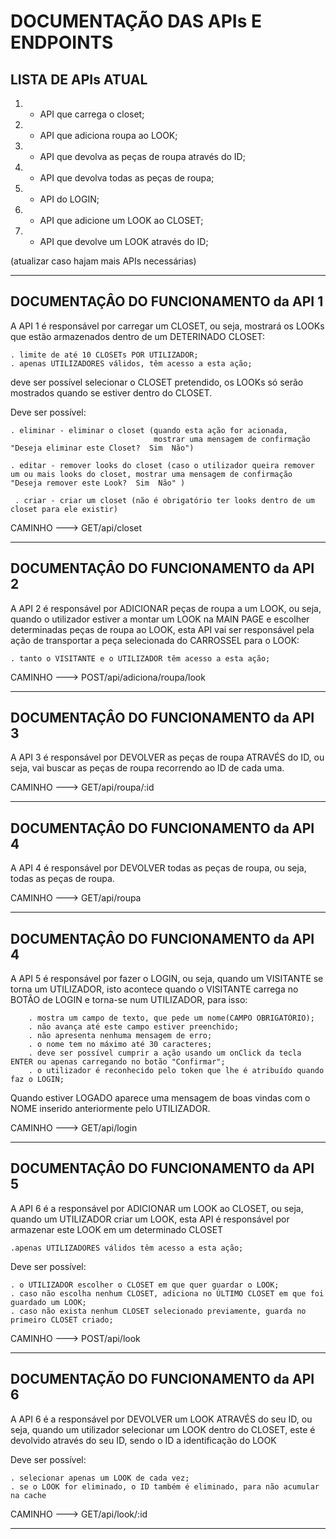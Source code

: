 

# DOCUMENTAÇÃO DAS APIs E ENDPOINTS

## LISTA DE APIs ATUAL

1. - API que carrega o closet;
2. - API que adiciona roupa ao LOOK;
3. - API que devolva as peças de roupa através do ID;
4. - API que devolva todas as peças de roupa;
5. - API do LOGIN;
6. - API que adicione um LOOK ao CLOSET;
7. - API que devolve um LOOK através do ID;

(atualizar caso hajam mais APIs necessárias)

---

## DOCUMENTAÇÂO DO FUNCIONAMENTO da API 1

A API 1 é responsável por carregar um CLOSET, ou seja, mostrará os LOOKs que estão armazenados dentro de um DETERINADO CLOSET:

    . limite de até 10 CLOSETs POR UTILIZADOR;
    . apenas UTILIZADORES válidos, têm acesso a esta ação;

deve ser possível selecionar o CLOSET pretendido, os LOOKs só serão mostrados quando se estiver dentro do CLOSET.

Deve ser possível:

    . eliminar - eliminar o closet (quando esta ação for acionada, 
                                    mostrar uma mensagem de confirmação "Deseja eliminar este Closet?  Sim  Não")

    . editar - remover looks do closet (caso o utilizador queira remover um ou mais looks do closet, mostrar uma mensagem de confirmação "Deseja remover este Look?  Sim  Não" )

     . criar - criar um closet (não é obrigatório ter looks dentro de um closet para ele existir)

CAMINHO ---> GET/api/closet
 
 ---


## DOCUMENTAÇÂO DO FUNCIONAMENTO da API 2

A API 2 é responsável por ADICIONAR peças de roupa a um LOOK, ou seja, quando o utilizador estiver a montar um LOOK na MAIN PAGE
e escolher determinadas peças de roupa ao LOOK, esta API vai ser responsável pela ação de transportar a peça selecionada do CARROSSEL para o LOOK:

    . tanto o VISITANTE e o UTILIZADOR têm acesso a esta ação;  

CAMINHO ---> POST/api/adiciona/roupa/look

---

## DOCUMENTAÇÂO DO FUNCIONAMENTO da API 3

A API 3 é responsável por DEVOLVER as peças de roupa ATRAVÉS do ID, ou seja, vai buscar as peças de roupa recorrendo ao ID de cada uma.

CAMINHO ---> GET/api/roupa/:id

---

## DOCUMENTAÇÂO DO FUNCIONAMENTO da API 4

A API 4 é responsável por DEVOLVER todas as peças de roupa, ou seja, todas as peças de roupa.

CAMINHO ---> GET/api/roupa

---

## DOCUMENTAÇÂO DO FUNCIONAMENTO da API 4

A API 5 é responsável por fazer o LOGIN, ou seja, quando um VISITANTE se torna um UTILIZADOR, isto acontece quando o VISITANTE carrega no BOTÃO de LOGIN
e torna-se num UTILIZADOR, para isso:

        . mostra um campo de texto, que pede um nome(CAMPO OBRIGATÓRIO);
        . não avança até este campo estiver preenchido;
        . não apresenta nenhuma mensagem de erro;
        . o nome tem no máximo até 30 caracteres;
        . deve ser possível cumprir a ação usando um onClick da tecla ENTER ou apenas carregando no botão "Confirmar";
        . o utilizador é reconhecido pelo token que lhe é atribuído quando faz o LOGIN;

Quando estiver LOGADO aparece uma mensagem de boas vindas com o NOME inserido anteriormente pelo UTILIZADOR.

CAMINHO ---> GET/api/login

---

## DOCUMENTAÇÂO DO FUNCIONAMENTO da API 5

A API 6 é a responsável por ADICIONAR um LOOK ao CLOSET, ou seja, quando um UTILIZADOR criar um LOOK, esta API é responsável por armazenar este LOOK 
em um determinado CLOSET

    .apenas UTILIZADORES válidos têm acesso a esta ação;

Deve ser possível:

    . o UTILIZADOR escolher o CLOSET em que quer guardar o LOOK;
    . caso não escolha nenhum CLOSET, adiciona no ÚLTIMO CLOSET em que foi guardado um LOOK;
    . caso não exista nenhum CLOSET selecionado previamente, guarda no primeiro CLOSET criado;

CAMINHO ---> POST/api/look

---

## DOCUMENTAÇÃO DO FUNCIONAMENTO da API 6

A API 6 é a responsável por DEVOLVER um LOOK ATRAVÉS do seu ID, ou seja, quando um utilizador selecionar um LOOK dentro do CLOSET,
este é devolvido através do seu ID, sendo o ID a identificação do LOOK

Deve ser possível:

    . selecionar apenas um LOOK de cada vez;
    . se o LOOK for eliminado, o ID também é eliminado, para não acumular na cache
                    
CAMINHO ---> GET/api/look/:id

---




